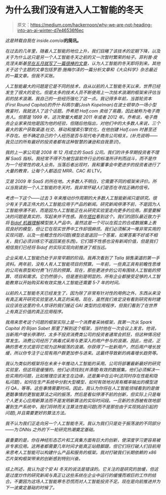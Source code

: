 # 为什么我们没有进入人工智能的冬天

> 原文：<https://medium.com/hackernoon/why-we-are-not-heading-into-an-ai-winter-d7e46536f6ec>

*这是转载自我在 inside.com/ai*[](http://inside.com/ai)**的简讯。**

*在过去的几年里，随着人工智能的地位上升，我们目睹了该技术的定期下降，以及关于为什么这只是另一个人工智能冬天之前的又一次暂时繁荣的帖子。菲利普·皮克涅夫斯基[早在五月就写了一篇很棒的文章](https://blog.piekniewski.info/2018/05/28/ai-winter-is-well-on-its-way/)，认为人工智能的冬天即将到来。其他关于这个主题的文章包括罗恩·施梅尔泽的一篇分析文章和《大众科学》杂志最近的一篇文章。但我不买账。*

*人工智能最大的问题是它是不同的技术，自从以前的人工智能冬天以来，世界已经发生了很大的变化。但是太多的技术人员不断使用上一次技术浪潮的框架来评估当前的技术浪潮。我自己的一些经历强化了这一点。我记得多年前，当首轮资本(First Round Capital)的乔什·科佩尔曼(Josh Kopelman)在波士顿举办一场小型晚宴时，我就进入了这个话题。乔希把 Half.com 卖给了易趣，因此被称为电子商务人。但那是 1999 年，这次聚餐大概是 2011 年或者 2012 年。乔希说，电子商务企业家来找他是因为他的经验，但随后他指出，对他们中的大多数人来说，三个最大的客户获取渠道:社交、移动和搜索引擎优化，在他创建 Half.com 时甚至还不存在。他不确定自己的个人经历是否与现代电子商务公司相关。(补充说明——我见过的所有最好的投资者都有这种智慧的谦逊和自我意识)。*

*我的上一家公司是 2008 年 12 月成立的 SaaS 公司。我们的许多早期投资者不理解 SaaS 指标。我经常不得不为被包装软件行业的标准所评判而战斗，而不是作为一个经常性的收入业务。当落后者出现时，我和董事会中更进步的投资者进行了大量的教育，让每个人都适应 MRR、CAC 和 LTV。*

*艾是 2009 年 SaaS 的所在地。大多数人不明白，它需要不同的框架来评价。所以当我读到一个人工智能的冬天时，我非常怀疑人们是否在寻找正确的信号。*

*考虑一下这个——过去 3 年来推动炒作周期的大多数人工智能新闻只是研究。很少有关于真正伟大的人工智能应用于产品的新闻。研究新闻停滞不前，不是因为人工智能停滞不前，而是因为人工智能正在从研究实验室走向更多的应用。那里要解决的问题是真实的，写起来并不性感。我在[塔拉](http://talla.com)看到这个。我们的团队最近致力于将 [Bidaf 机器理解](https://arxiv.org/abs/1611.01603)模型放入产品中。虽然这是一个可以在孤立的合成数据集上表现良好的模型，但让它在现实世界中工作却很麻烦。我们必须解决一堆非常实用的实现问题，以及一些概念性的问题(模型总是返回一个答案，如果答案不好或不相关，我们必须训练它不返回某些东西)。它们既不性感也没有新闻价值，但是我们相信我们已经将 Bidaf 的实际实现向前推进了相当远。*

*企业采用人工智能仍处于非常早期的阶段。我再次看到了 Talla 销售渠道的第一手资料。两年前，没有人有人工智能项目的预算。一年前，一些真正具有前瞻性思维的公司有原型和付费飞行员的预算。现在，那些更进步的公司有围绕人工智能的预算、项目和需求。它仍然很小，但是差别是明显的。所有企业都接受足够的人工智能教育以开始购买和有效实施人工智能还需要 5-7 年的时间。*

*以前的人工智能冬天已经发生了，因为除了非常有针对性的用例之外，东西从来没有真正离开研究实验室进入真正的采用。现在，虽然我们肯定没有看到研究有时建议应该在这里的令人惊讶的我们接近 GAI 类型的应用程序，但我们看到了在世界上有真正价值的真正应用程序。*

*我用来思考这个问题的框架实际上是一个消费者采纳框架，我第一次从 Spark Capital 的 BIjan Sabet 那里了解到这个框架，当时他在一次会议上发言。他说，当新用户增长停滞时，太多不投资消费类公司的投资者通常会抓狂，但这种情况经常发生。消费公司经历了病毒式采用与更深入的用户参与的浪潮，因此，他说，正确的思考方式是将它视为这种振荡的浪潮。你获得了一批新用户，然后用户增长放缓，所以你专注于让现有用户群更加参与进来。这最终导致新的病毒增长趋势等。*

*我认为类似的框架将在未来十年推动人工智能的采用。公司将部署最新最好的研究实验室，但这将是缓慢的。他们必须找到(并清理)有效的数据集。他们必须解决一些实用的问题，比如推理应该发生在边缘，还是集中在云中(这同时存在性能和隐私问题)，如何在生产系统中分割大型模型，如何有效地对具有概率输出的模型进行 QA，等等。这些事情需要时间。因此，我认为你将在人工智能领域看到的是做更酷事情的更智能算法之间的振荡，然后是看似停滞不前的创新，但实际上只是每个人更关心应用新算法而不是发明新算法的实际时间段。一旦新的东西被有效地部署到生产系统中，我们将转而关注算法性能问题(而不是那些由于实现挑战引起的问题),并且需要更好的算法方法。*

*我不认为我们正走向另一个人工智能冬天。我认为我们只是处于振荡波的不同部分——为 DNNs 之外的下一轮研究热潮奠定基础。*

*最重要的是，你在神经形态芯片和工具集方面有巨大的创新，使深度学习更容易被非专家应用。这两者都需要几年时间才能真正站稳脚跟，但它们将打破人们目前用来思考人工智能可以构建什么产品和服务的框架。我对打破我们长期依赖的 x86 芯片架构框架带来的创新感到特别兴奋。*

*综上所述，我认为这个安 AI 冬天的说法是错误的。它关注的是研究的放缓，但这是过度炒作的研究新闻与真正让这些系统在企业中运行的缓慢而艰巨的工作的结合。不要因为这场人工智能寒冬恐慌而对人工智能投资不足。现在是向前推进并为下一波奠定基础的时候了。*